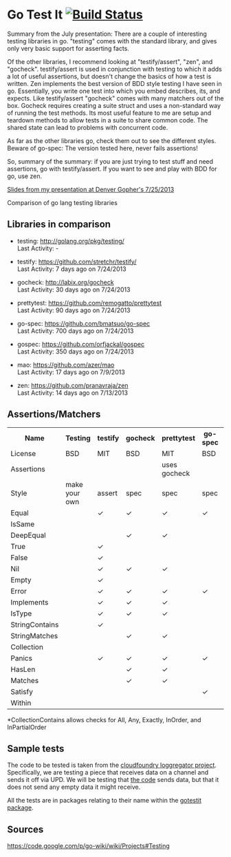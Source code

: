 # Go Test It [![Build Status](https://travis-ci.org/shageman/gotestit.png?branch=master)](https://travis-ci.org/shageman/gotestit)

Summary from the July presentation: There are a couple of interesting testing libraries in go. "testing" comes with the standard library, and gives only very basic support for asserting facts. 

Of the other libraries, I recommend looking at "testify/assert", "zen", and "gocheck". testify/assert is used in conjunction with testing to which it adds a lot of useful assertions, but doesn't change the basics of how a test is written. Zen implements the best version of BDD style testing I have seen in go. Essentially, you write one test into which you embed describes, its, and expects. Like testify/assert "gocheck" comes with many matchers out of the box. Gocheck requires creating a suite struct and uses a non-standard way of running the test methods. Its most useful feature to me are setup and teardown methods to allow tests in a suite to share common code. The shared state can lead to problems with concurrent code.

As far as the other libraries go, check them out to see the different styles. Beware of go-spec: The version tested here, never fails assertions!

So, summary of the summary: if you are just trying to test stuff and need assertions, go with testify/assert. If you want to see and play with BDD for go, use zen.


[Slides from my presentation at Denver Gopher's 7/25/2013](https://github.com/shageman/gotestit/blob/master/20130725denverGophersPresentation.pdf)

Comparison of go lang testing libraries

## Libraries in comparison

*   testing: http://golang.org/pkg/testing/  
    Last Activity: -  
	
*   testify: https://github.com/stretchr/testify/  
    Last Activity: 7 days ago on 7/24/2013
	
*   gocheck: http://labix.org/gocheck  
    Last Activity: 30 days ago on 7/24/2013
	
*   prettytest: https://github.com/remogatto/prettytest  
    Last Activity: 90 days ago on 7/24/2013
	
*   go-spec: https://github.com/bmatsuo/go-spec  
    Last Activity: 700 days ago on 7/24/2013
	
*   gospec: https://github.com/orfjackal/gospec  
    Last Activity: 350 days ago on 7/24/2013

*   mao: https://github.com/azer/mao  
    Last Activity: 17 days ago on 7/9/2013

*   zen: https://github.com/pranavraja/zen  
    Last Activity: 14 days ago on 7/13/2013

## Assertions/Matchers

<table>
    <tbody>
    <tr>
        <th>Name</th>
        <th>Testing</th>
        <th>testify</th>
        <th>gocheck</th>
        <th>prettytest</th>
        <th>go-spec</th>
        <th>gospec</th>
        <th>mao/zen</th>
    </tr>
    <tr>
        <td>License</td>
        <td>BSD</td>
        <td>MIT</td>
        <td>BSD</td>
        <td>MIT</td>
        <td>BSD</td>
        <td>Apache</td>
        <td>MIT/Apache</td>
    </tr>
    <tr>
        <td>Assertions</td>
        <td></td>
        <td></td>
        <td></td>
        <td>uses gocheck</td>
        <td></td>
        <td></td>
        <td></td>
    </tr>
    <tr>
        <td>Style</td>
        <td>make your own</td>
        <td>assert</td>
        <td>spec</td>
        <td>spec</td>
        <td>spec</td>
        <td>spec</td>
        <td>spec</td>
    </tr>
    <tr>
        <td>Equal</td>
        <td></td>
        <td>✓</td>
        <td>✓</td>
        <td>✓</td>
        <td>✓</td>
        <td>✓</td>
        <td>✓</td>
    </tr>
    <tr>
        <td>IsSame</td>
        <td></td>
        <td></td>
        <td></td>
        <td></td>
        <td></td>
        <td>✓</td>
        <td></td>
    </tr>
    <tr>
        <td>DeepEqual</td>
        <td></td>
        <td></td>
        <td>✓</td>
        <td>✓</td>
        <td></td>
        <td></td>
        <td></td>
    </tr>
    <tr>
        <td>True</td>
        <td></td>
        <td>✓</td>
        <td></td>
        <td></td>
        <td></td>
        <td>✓</td>
        <td></td>
    </tr>
    <tr>
        <td>False</td>
        <td></td>
        <td>✓</td>
        <td></td>
        <td></td>
        <td></td>
        <td>✓</td>
        <td></td>
    </tr>
    <tr>
        <td>Nil</td>
        <td></td>
        <td>✓</td>
        <td>✓</td>
        <td>✓</td>
        <td></td>
        <td>✓</td>
        <td>✓</td>
    </tr>
    <tr>
        <td>Empty</td>
        <td></td>
        <td>✓</td>
        <td></td>
        <td></td>
        <td></td>
        <td></td>
        <td></td>
    </tr>
    <tr>
        <td>Error</td>
        <td></td>
        <td>✓</td>
        <td>✓</td>
        <td>✓</td>
        <td>✓</td>
        <td></td>
        <td></td>
    </tr>
    <tr>
        <td>Implements</td>
        <td></td>
        <td>✓</td>
        <td>✓</td>
        <td>✓</td>
        <td></td>
        <td></td>
        <td></td>
    </tr>
    <tr>
        <td>IsType</td>
        <td></td>
        <td>✓</td>
        <td>✓</td>
        <td>✓</td>
        <td></td>
        <td></td>
        <td></td>
    </tr>
    <tr>
        <td>StringContains</td>
        <td></td>
        <td>✓</td>
        <td></td>
        <td></td>
        <td></td>
        <td></td>
        <td></td>
    </tr>
    <tr>
        <td>StringMatches</td>
        <td></td>
        <td></td>
        <td>✓</td>
        <td>✓</td>
        <td></td>
        <td></td>
        <td></td>
    </tr>
    <tr>
        <td>Collection</td>
        <td></td>
        <td></td>
        <td></td>
        <td></td>
        <td></td>
        <td>✓</td>
        <td></td>
    </tr>
    <tr>
        <td>Panics</td>
        <td></td>
        <td>✓</td>
        <td>✓</td>
        <td>✓</td>
        <td>✓</td>
        <td></td>
        <td></td>
    </tr>
    <tr>
        <td>HasLen</td>
        <td></td>
        <td></td>
        <td>✓</td>
        <td>✓</td>
        <td></td>
        <td></td>
        <td></td>
    </tr>
    <tr>
        <td>Matches</td>
        <td></td>
        <td></td>
        <td>✓</td>
        <td>✓</td>
        <td></td>
        <td></td>
        <td></td>
    </tr>
    <tr>
        <td>Satisfy</td>
        <td></td>
        <td></td>
        <td></td>
        <td></td>
        <td>✓</td>
        <td>✓</td>
        <td></td>
    </tr>
    <tr>
        <td>Within</td>
        <td></td>
        <td></td>
        <td></td>
        <td></td>
        <td></td>
        <td>✓</td>
        <td></td>
    </tr>
    </tbody>
</table>

*CollectionContains allows checks for All, Any, Exactly, InOrder, and InPartialOrder

## Sample tests

The code to be tested is taken from the [cloudfoundry loggregator project](https://github.com/cloudfoundry/loggregator). Specifically, we are testing a piece that receives data on a channel and sends it off via UPD. We will be testing that [the code](https://github.com/shageman/gotestit/blob/master/src/gotestit/loggregatorclient/loggregatorclient.go) sends data, but that it does not send any empty data it might receive.

All the tests are in packages relating to their name within the [gotestit package](https://github.com/shageman/gotestit/tree/master/src/gotestit).

## Sources

https://code.google.com/p/go-wiki/wiki/Projects#Testing
